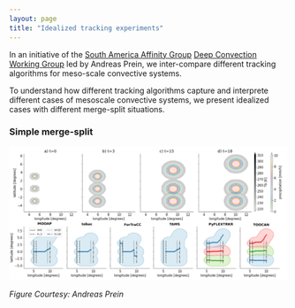 ```yaml
---
layout: page
title: "Idealized tracking experiments"
---
```


In an initiative of the [South America Affinity Group](https://ral.ucar.edu/projects/south-america-affinity-group-saag) [Deep Convection Working Group](https://ral.ucar.edu/projects/south-america-affinity-group-saag/deep-convection-working-group) led by Andreas Prein, we inter-compare different tracking algorithms for meso-scale convective systems.  

To understand how different tracking algorithms capture and interprete different cases of mesoscale convective systems, we present idealized cases with different merge-split situations.  

### Simple merge-split

![](images/idealized.png)

*Figure Courtesy: Andreas Prein* 

